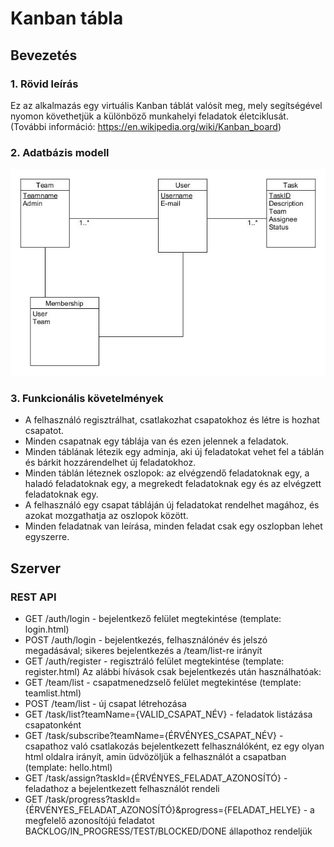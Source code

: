 # Kanban tábla

## Bevezetés

### 1. Rövid leírás

Ez az alkalmazás egy virtuális Kanban táblát valósít meg, mely segítségével nyomon követhetjük a különböző munkahelyi feladatok életciklusát. (További információ: https://en.wikipedia.org/wiki/Kanban_board) 

### 2. Adatbázis modell

![uml diagram](db.jpg)

### 3. Funkcionális követelmények

* A felhasználó regisztrálhat, csatlakozhat csapatokhoz és létre is hozhat csapatot.
* Minden csapatnak egy táblája van és ezen jelennek a feladatok.
* Minden táblának létezik egy adminja, aki új feladatokat vehet fel a táblán és bárkit hozzárendelhet új feladatokhoz.
* Minden táblán léteznek  oszlopok: az elvégzendő feladatoknak egy, a haladó feladatoknak egy, a megrekedt feladatoknak egy és az elvégzett feladatoknak egy.
* A felhasználó egy csapat tábláján új feladatokat rendelhet magához, és azokat mozgathatja az oszlopok között.
* Minden feladatnak van leírása, minden feladat csak egy oszlopban lehet egyszerre.

## Szerver

### REST API
* GET /auth/login - bejelentkező felület megtekintése (template: login.html)
* POST /auth/login - bejelentkezés, felhasználónév és jelszó megadásával; sikeres bejelentkezés a /team/list-re irányít
* GET /auth/register - regisztráló felület megtekintése (template: register.html)
Az alábbi hívások csak bejelentkezés után használhatóak:
* GET /team/list - csapatmenedzselő felület megtekintése (template: teamlist.html)
* POST /team/list - új csapat létrehozása
* GET /task/list?teamName={VALID_CSAPAT_NÉV} - feladatok listázása csapatonként
* GET /task/subscribe?teamName={ÉRVÉNYES_CSAPAT_NÉV} - csapathoz való csatlakozás bejelentkezett felhasználóként, ez egy olyan html oldalra irányít, amin üdvözöljük a felhasználót a csapatban (template: hello.html)
* GET /task/assign?taskId={ÉRVÉNYES_FELADAT_AZONOSÍTÓ} - feladathoz a bejelentkezett felhasználót rendeli
* GET /task/progress?taskId={ÉRVÉNYES_FELADAT_AZONOSÍTÓ}&progress={FELADAT_HELYE} - a megfelelő azonosítójú feladatot BACKLOG/IN_PROGRESS/TEST/BLOCKED/DONE állapothoz rendeljük
